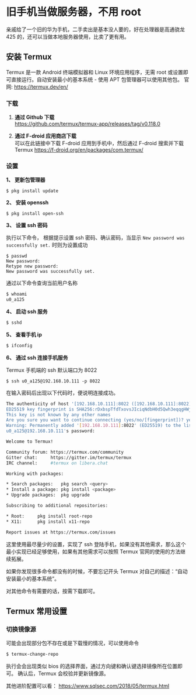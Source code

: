 # 旧手机当做服务器，不用 root 

亲戚给了一个旧的华为手机，二手卖出是基本没人要的，好在处理器是高通骁龙 425 的，还可以当做本地服务器使用，比卖了更有用。

## 安装 Termux
Termux 是一款 Android 终端模拟器和 Linux 环境应用程序，无需 root 或设置即可直接运行。自动安装最小的基本系统 - 使用 APT 包管理器可以使用其他包。
官网: https://termux.dev/en/

### 下载

1. **通过 Github 下载**  
 https://github.com/termux/termux-app/releases/tag/v0.118.0

 2. **通过 F-droid 应用商店下载**  
 可以在此链接中下载 F-droid 应用到手机中，然后通过 F-droid 搜索并下载 Termux
  https://f-droid.org/en/packages/com.termux/

### 设置

**1、 更新包管理器**  
  ```
  $ pkg install update
  ```  
  
**2、 安装 openssh**
  ```
  $ pkg install open-ssh
  ```  

**3、 设置 ssh 密码**  

  执行以下命令， 根据提示设置 ssh 密码、确认密码，当显示 ```New password was successfully set.``` 时则为设置成功
  
  ```
  $ passwd
  New password:
  Retype new password:
  New password was successfully set.
  ```  

  通过以下命令查询当前用户名称  
  ```bash
  $ whoami
  u0_a125
  ```  

**4、 启动 ssh 服务**  

  ```bash
  $ sshd
  ```  

**5、 查看手机 ip**
  ```bash
  $ ifconfig
  ```

**6、 通过 ssh 连接手机服务**  

  Termux 手机端的 ssh 默认端口为 8022
   ```
   $ ssh u0_a125@192.168.10.111 -p 8022
   ```

  在输入密码后出现以下代码时，便说明连接成功。
   ```bash
   The authenticity of host '[192.168.10.111]:8022 ([192.168.10.111]:8022)' can't be established.
ED25519 key fingerprint is SHA256:rDxbspTfdTxovsJIciqNdbH0d5Qwh3eqqgHWjRgMLQc.
This key is not known by any other names
Are you sure you want to continue connecting (yes/no/[fingerprint])? yes
Warning: Permanently added '[192.168.10.111]:8022' (ED25519) to the list of known hosts.
u0_a125@192.168.10.111's password: 

Welcome to Termux!

Community forum: https://termux.com/community
Gitter chat:     https://gitter.im/termux/termux
IRC channel:     #termux on libera.chat

Working with packages:

 * Search packages:   pkg search <query>
 * Install a package: pkg install <package>
 * Upgrade packages:  pkg upgrade

Subscribing to additional repositories:

 * Root:     pkg install root-repo
 * X11:      pkg install x11-repo

Report issues at https://termux.com/issues
```

这里使用最尽量少的设置，实现了 ssh 登陆手机，如果没有其他需求，那么这个最小实现已经足够使用，如果有其他需求可以按照 Termux 官网的使用的方法继续拓展。

如果你发现很多命令都没有的时候，不要忘记开头 Termux 对自己的描述：“自动安装最小的基本系统”。

对其他命令有需要的话，按需下载即可。

## Termux 常用设置

### 切换镜像源
可能会出现部分包不存在或是下载慢的情况，可以使用命令
```sh
$ termux-change-repo
```

执行会会出现类似 bios 的选择界面，通过方向键和确认键选择镜像所在位置即可。
确认后，Termux 会校验并更新镜像源。

其他进阶配置可以看： https://www.sqlsec.com/2018/05/termux.html
